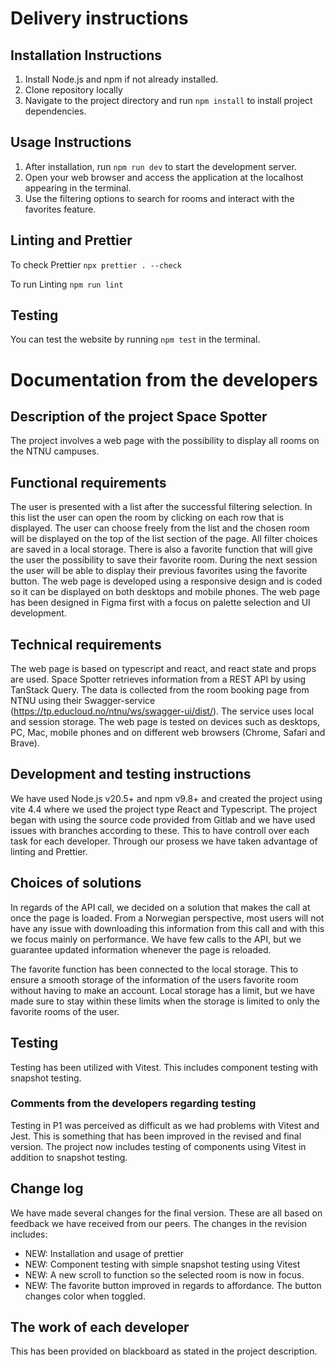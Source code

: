 # Delivery instructions

## Installation Instructions

1. Install Node.js and npm if not already installed.
2. Clone repository locally
3. Navigate to the project directory and run `npm install` to install project dependencies.

## Usage Instructions

1. After installation, run `npm run dev` to start the development server.
2. Open your web browser and access the application at the localhost appearing in the terminal.
3. Use the filtering options to search for rooms and interact with the favorites feature.

## Linting and Prettier

To check Prettier `npx prettier . --check`

To run Linting `npm run lint`

## Testing

You can test the website by running `npm test` in the terminal.

# Documentation from the developers

## Description of the project Space Spotter

The project involves a web page with the possibility to display all rooms on the NTNU campuses.

## Functional requirements

The user is presented with a list after the successful filtering selection. In this list the user can open the room by clicking on each row that is displayed. The user can choose freely from the list and the chosen room will be displayed on the top of the list section of the page. All filter choices are saved in a local storage. There is also a favorite function that will give the user the possibility to save their favorite room. During the next session the user will be able to display their previous favorites using the favorite button. The web page is developed using a responsive design and is coded so it can be displayed on both desktops and mobile phones. The web page has been designed in Figma first with a focus on palette selection and UI development.

## Technical requirements

The web page is based on typescript and react, and react state and props are used. Space Spotter retrieves information from a REST API by using TanStack Query. The data is collected from the room booking page from NTNU using their Swagger-service (https://tp.educloud.no/ntnu/ws/swagger-ui/dist/). The service uses local and session storage. The web page is tested on devices such as desktops, PC, Mac, mobile phones and on different web browsers (Chrome, Safari and Brave).

## Development and testing instructions

We have used Node.js v20.5+ and npm v9.8+ and created the project using vite 4.4 where we used the project type React and Typescript. The project began with using the source code provided from Gitlab and we have used issues with branches according to these. This to have controll over each task for each developer. Through our prosess we have taken advantage of linting and Prettier.

## Choices of solutions

In regards of the API call, we decided on a solution that makes the call at once the page is loaded. From a Norwegian perspective, most users will not have any issue with downloading this information from this call and with this we focus mainly on performance. We have few calls to the API, but we guarantee updated information whenever the page is reloaded.

The favorite function has been connected to the local storage. This to ensure a smooth storage of the information of the users favorite room without having to make an account. Local storage has a limit, but we have made sure to stay within these limits when the storage is limited to only the favorite rooms of the user.

## Testing

Testing has been utilized with Vitest. This includes component testing with snapshot testing.

### Comments from the developers regarding testing

Testing in P1 was perceived as difficult as we had problems with Vitest and Jest. This is something that has been improved in the revised and final version. The project now includes testing of components using Vitest in addition to snapshot testing.

## Change log

We have made several changes for the final version. These are all based on feedback we have received from our peers. The changes in the revision includes:

-   NEW: Installation and usage of prettier
-   NEW: Component testing with simple snapshot testing using Vitest
-   NEW: A new scroll to function so the selected room is now in focus.
-   NEW: The favorite button improved in regards to affordance. The button changes color when toggled.

## The work of each developer

This has been provided on blackboard as stated in the project description.
